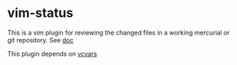 # vim-status

This is a vim plugin for reviewing the changed files in a working mercurial or git repository.  See [doc][txt-doc]

This plugin depends on [vcvars][vcvars]

[vcvars]: https://github.com/cskeeters/vim-vcvars
[txt-doc]: https://raw.githubusercontent.com/cskeeters/vim-status/master/doc/status.txt
